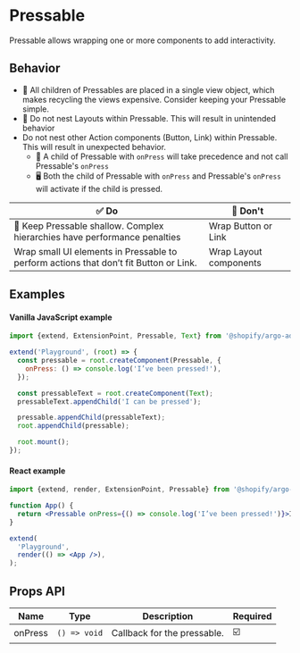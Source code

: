 # Pressable

Pressable allows wrapping one or more components to add interactivity.

## Behavior

- 📱 All children of Pressables are placed in a single view object, which makes recycling the views expensive. Consider keeping your Pressable simple.
- 📱 Do not nest Layouts within Pressable. This will result in unintended behavior
- Do not nest other Action components (Button, Link) within Pressable. This will result in unexpected behavior.
  - 📱 A child of Pressable with `onPress` will take precedence and not call Pressable's `onPress`
  - 🖥 Both the child of Pressable with `onPress` and Pressable's `onPress` will activate if the child is pressed.

| ✅ Do                                                                                 | 🛑 Don't               |
| ------------------------------------------------------------------------------------- | ---------------------- |
| 📱 Keep Pressable shallow. Complex hierarchies have performance penalties             | Wrap Button or Link    |
| Wrap small UI elements in Pressable to perform actions that don’t fit Button or Link. | Wrap Layout components |

## Examples

#### Vanilla JavaScript example

```js
import {extend, ExtensionPoint, Pressable, Text} from '@shopify/argo-admin';

extend('Playground', (root) => {
  const pressable = root.createComponent(Pressable, {
    onPress: () => console.log('I’ve been pressed!'),
  });

  const pressableText = root.createComponent(Text);
  pressableText.appendChild('I can be pressed');

  pressable.appendChild(pressableText);
  root.appendChild(pressable);

  root.mount();
});
```

#### React example

```jsx
import {extend, render, ExtensionPoint, Pressable} from '@shopify/argo-admin-react';

function App() {
  return <Pressable onPress={() => console.log('I’ve been pressed!')}>I can be pressed</Pressable>;
}

extend(
  'Playground',
  render(() => <App />),
);
```

## Props API

| Name    | Type         | Description                 | Required |
| ------- | ------------ | --------------------------- | -------- |
| onPress | `() => void` | Callback for the pressable. | ☑️       |
